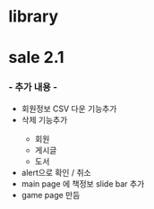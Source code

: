 # library

<h1>sale 2.1</h1>
<h3>- 추가 내용 -</h3>

<ul>
  <li>회원정보 CSV 다운 기능추가</li>
  <li>삭제 기능추가</li>
    <ul>
      <li>회원</li>
      <li>게시글</li>
      <li>도서</li>
    </ul>
  <li>alert으로 확인 / 취소</li>
  <li>main page 에 책정보 slide bar 추가 </li>
  <li>game page 만듬</li>